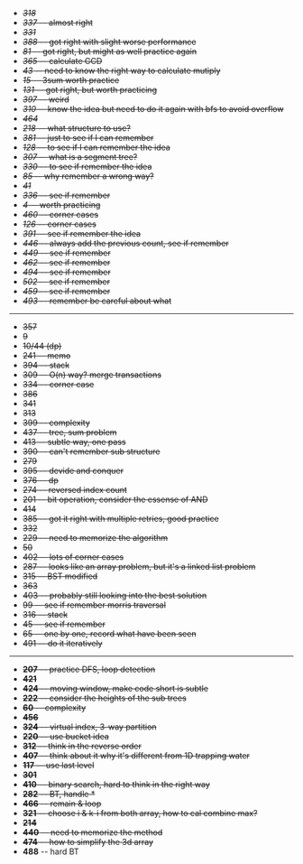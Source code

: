 + ~~*318*~~
+ ~~*337* -- almost right~~
+ ~~*331*~~
+ ~~*388* -- got right with slight worse performance~~
+ ~~*81* -- got right, but might as well practice again~~
+ ~~*365* -- calculate GCD~~
+ ~~*43* -- need to know the right way to calculate mutiply~~
+ ~~*15* -- 3sum worth practice~~
+ ~~*131* -- got right, but worth practicing~~
+ ~~*397* -- weird~~
+ ~~*310* -- know the idea but need to do it again with bfs to avoid overflow~~
+ ~~*464*~~
+ ~~*218* -- what structure to use?~~
+ ~~*381* -- just to see if I can remember~~
+ ~~*128* -- to see if I can remember the idea~~
+ ~~*307* -- what is a segment tree?~~
+ ~~*330* -- to see if remember the idea~~
+ ~~*85* -- why remember a wrong way?~~
+ ~~*41*~~
+ ~~*336* -- see if remember~~
+ ~~*4* -- worth practicing~~
+ ~~*460* -- corner cases~~
+ ~~*126* -- corner cases~~
+ ~~*391* -- see if remember the idea~~
+ ~~*446* -- always add the previous count, see if remember~~
+ ~~*449* -- see if remember~~
+ ~~*462* -- see if remember~~
+ ~~*494* -- see if remember~~
+ ~~*502* -- see if remember~~
+ ~~*459* -- see if remember~~
+ ~~*493* -- remember be careful about what~~

----

+ ~~357~~
+ ~~9~~
+ ~~10/44 (dp)~~
+ ~~241 -- memo~~
+ ~~394 -- stack~~
+ ~~309 -- O(n) way? merge transactions~~
+ ~~334 -- corner case~~
+ ~~386~~
+ ~~341~~
+ ~~313~~
+ ~~399 -- complexity~~
+ ~~437 -- tree, sum problem~~
+ ~~413 -- subtle way, one pass~~
+ ~~390 -- can't remember sub structure~~
+ ~~279~~
+ ~~395 -- devide and conquer~~
+ ~~376 -- dp~~
+ ~~274 -- reversed index count~~
+ ~~201 -- bit operation, consider the essense of AND~~
+ ~~414~~
+ ~~385 -- got it right with multiple retries, good practice~~
+ ~~332~~
+ ~~229 -- need to memorize the algorithm~~
+ ~~50~~
+ ~~402 -- lots of corner cases~~
+ ~~287 -- looks like an array problem, but it's a linked list problem~~
+ ~~315 -- BST modified~~
+ ~~363~~
+ ~~403 -- probably still looking into the best solution~~
+ ~~99 -- see if remember morris traversal~~
+ ~~316 -- stack~~
+ ~~45 -- see if remember~~
+ ~~65 -- one by one, record what have been seen~~
+ ~~491 -- do it iteratively~~

----

+ ~~**207** -- practice DFS, loop detection~~
+ ~~**421**~~
+ ~~**424** -- moving window, make code short is subtle~~
+ ~~**222** -- consider the heights of the sub trees~~
+ ~~**60** -- complexity~~
+ ~~**456**~~
+ ~~**324** -- virtual index, 3-way partition~~
+ ~~**220** -- use bucket idea~~
+ ~~**312** -- think in the reverse order~~
+ ~~**407** -- think about it why it's different from 1D trapping water~~
+ ~~**117** -- use last level~~
+ ~~**301**~~
+ ~~**410** -- binary search, hard to think in the right way~~
+ ~~**282** -- BT, handle *~~
+ ~~**466** -- remain & loop~~
+ ~~**321** -- choose i & k-i from both array, how to cal combine max?~~
+ ~~**214**~~
+ ~~**440** -- need to memorize the method~~
+ ~~**474** -- how to simplify the 3d array~~
+ **488** -- hard BT